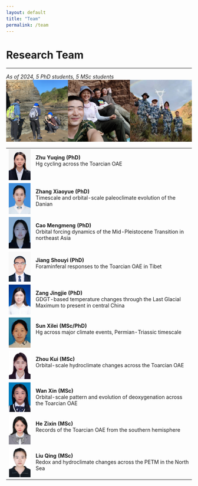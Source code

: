 ```yaml
---
layout: default
title: "Team"
permalink: /team
---
```


# Research Team
* * *
*As of 2024, 5 PhD students, 5 MSc students*
![Team fieldwork](/images/teamfieldwork.png)
<table>
    <tr>
        <td>
            <img src="/images/zhuyuqing.png" alt="Zhu Yuqing" width="100">
        </td>
        <td valign="top">
            <p><b>Zhu Yuqing (PhD)</b><br>Hg cycling across the Toarcian OAE</p>
        </td>
    </tr>
    <tr>
        <td>
            <img src="/images/zhangxiaoyue.png" alt="Zhang Xiaoyue" width="100">
        </td>
        <td valign="top">
            <p><b>Zhang Xiaoyue (PhD)</b><br>Timescale and orbital-scale paleoclimate evolution of the Danian</p>
        </td>
    </tr>
    <tr>
        <td>
            <img src="/images/caomengmeng.png" alt="Cao Mengmeng" width="100">
        </td>
        <td valign="top">
            <p><b>Cao Mengmeng (PhD)</b><br>Orbital forcing dynamics of the Mid-Pleistocene Transition in northeast Asia</p>
        </td>
    </tr>
    <tr>
        <td>
            <img src="/images/jiangshouyi.png" alt="Jiang Shouyi" width="100">
        </td>
        <td valign="top">
            <p><b>Jiang Shouyi (PhD)</b><br>Foraminferal responses to the Toarcian OAE in Tibet</p>
        </td>
    </tr>
    <tr>
        <td>
            <img src="/images/zangjingjie.png" alt="Zang Jingie" width="100">
        </td>
        <td valign="top">
            <p><b>Zang Jingjie (PhD)</b><br>GDGT-based temperature changes through the Last Glacial Maximum to present in central China</p>
        </td>
    </tr>
    <tr>
        <td>
            <img src="/images/sunxilei.png" alt="Sun Xilei" width="100">
        </td>
        <td valign="top">
            <p><b>Sun Xilei (MSc/PhD)</b><br>Hg across major climate events, Permian-Triassic timescale</p>
        </td>
    </tr>
    <tr>
        <td>
            <img src="/images/zhoukui.png" alt="Zhou Kui" width="100">
        </td>
        <td valign="top">
            <p><b>Zhou Kui (MSc)</b><br>Orbital-scale hydroclimate changes across the Toarcian OAE</p>
        </td>
    </tr>
    <tr>
        <td>
            <img src="/images/wanxin.png" alt="Wan Xin" width="100">
        </td>
        <td valign="top">
            <p><b>Wan Xin (MSc)</b><br>Orbital-scale pattern and evolution of deoxygenation across the Toarcian OAE</p>
        </td>
    </tr>
    <tr>
        <td>
            <img src="/images/hezixin.png" alt="He Zixin" width="100">
        </td>
        <td valign="top">
            <p><b>He Zixin (MSc)</b><br>Records of the Toarcian OAE from the southern hemisphere</p>
        </td>
    </tr>
    <tr>
        <td>
            <img src="/images/liuqing.png" alt="Liu Qing" width="100">
        </td>
        <td valign="top">
            <p><b>Liu Qing (MSc)</b><br>Redox and hydroclimate changes across the PETM in the North Sea</p>
        </td>
    </tr>
